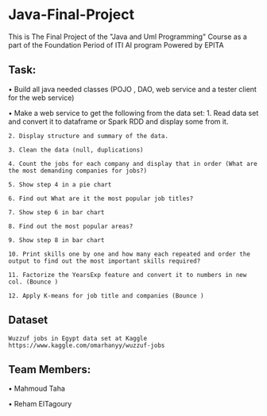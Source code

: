 # Java-Final-Project
This is The Final Project of the "Java and Uml Programming" Course as a part of the Foundation Period of ITI AI program Powered by EPITA

## Task: 
• Build all java needed classes (POJO , DAO, web service and a tester client for the web service)

• Make a web service to get the following from the data set:
    1. Read data set and convert it to dataframe or Spark RDD and display some from it.

    2. Display structure and summary of the data.

    3. Clean the data (null, duplications)

    4. Count the jobs for each company and display that in order (What are the most demanding companies for jobs?)

    5. Show step 4 in a pie chart 

    6. Find out What are it the most popular job titles? 

    7. Show step 6 in bar chart 

    8. Find out the most popular areas?

    9. Show step 8 in bar chart 

    10. Print skills one by one and how many each repeated and order the output to find out the most important skills required?

    11. Factorize the YearsExp feature and convert it to numbers in new col. (Bounce )

    12. Apply K-means for job title and companies (Bounce )


## Dataset
    Wuzzuf jobs in Egypt data set at Kaggle
    https://www.kaggle.com/omarhanyy/wuzzuf-jobs
    
    
## Team Members:

• Mahmoud Taha

• Reham ElTagoury
